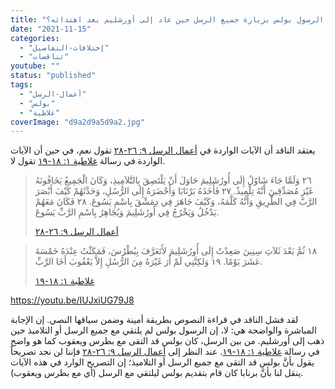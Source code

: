 ```yaml
---
title: "الإعتراض ٢٥٢، هل قام الرسول بولس بزيارة جميع الرسل حين عاد إلى أورشليم بعد اهتدائه؟"
date: "2021-11-15"
categories: 
  - "إختلافات-التفاصيل"
  - "تناقضات"
youtube: ""
status: "published"
tags: 
  - "أعمال-الرسل"
  - "بولس"
  - "غلاطية"
coverImage: "d9a2d9a5d9a2.jpg"
---
```


يعتقد الناقد أن الآيات الواردة في [أعمال الرسل ٩: ٢٦-٢٨](https://my.bible.com/bible/101/ACT.9.26-28) تقول نعم، في حين أن الآيات الواردة في رسالة [غلاطية ١: ١٨-١٩](https://my.bible.com/bible/101/GAL.1.18-19) تقول لا.

> ٢٦ وَلَمَّا جَاءَ شَاوُلُ إِلَى أُورُشَلِيمَ حَاوَلَ أَنْ يَلْتَصِقَ بِالتَّلاَمِيذِ، وَكَانَ الْجَمِيعُ يَخَافُونَهُ غَيْرَ مُصَدِّقِينَ أَنَّهُ تِلْمِيذٌ. ٢٧ فَأَخَذَهُ بَرْنَابَا وَأَحْضَرَهُ إِلَى الرُّسُلِ، وَحَدَّثَهُمْ كَيْفَ أَبْصَرَ الرَّبَّ فِي الطَّرِيقِ وَأَنَّهُ كَلَّمَهُ، وَكَيْفَ جَاهَرَ فِي دِمَشْقَ بِاسْمِ يَسُوعَ. ٢٨ فَكَانَ مَعَهُمْ يَدْخُلُ وَيَخْرُجُ فِي أُورُشَلِيمَ وَيُجَاهِرُ بِاسْمِ الرَّبِّ يَسُوعَ.
> 
> [أعمال الرسل ٩: ٢٦-٢٨](https://my.bible.com/bible/101/ACT.9.26-28)

> ١٨ ثُمَّ بَعْدَ ثَلاَثِ سِنِينَ صَعِدْتُ إِلَى أُورُشَلِيمَ لأَتَعَرَّفَ بِبُطْرُسَ، فَمَكَثْتُ عِنْدَهُ خَمْسَةَ عَشَرَ يَوْمًا. ١٩ وَلكِنَّنِي لَمْ أَرَ غَيْرَهُ مِنَ الرُّسُلِ إِلاَّ يَعْقُوبَ أَخَا الرَّبِّ.
> 
> [غلاطية ١: ١٨-١٩](https://my.bible.com/bible/101/GAL.1.18-19)

https://youtu.be/IUJxiUG79J8

لقد فشل الناقد في قراءة النصوص بطريقة أمينة وضمن سياقها النصي. إن الإجابة المباشرة والواضحة هي: لا، إن الرسول بولس لم يلتقي مع جميع الرسل أو التلاميذ حين ذهب إلى أورشليم. من بين الرسل، كان بولس قد التقى مع بطرس ويعقوب كما هو واضح في رسالة [غلاطية ١: ١٨-١٩](https://my.bible.com/bible/101/GAL.1.18-19). عند النظر إلى [أعمال الرسل ٩: ٢٦-٢٨](https://my.bible.com/bible/101/ACT.9.26-28) فإننا لن نجد تصريحاً يقول بأنَّ بولس قد التقى مع جميع الرسل أو التلاميذ؛ إن التصريح الوارد في هذه الآيات ينقل لنا بأنَّ برنابا كان قام بتقديم بولس ليلتقي مع الرسل (أي مع بطرس ويعقوب).
